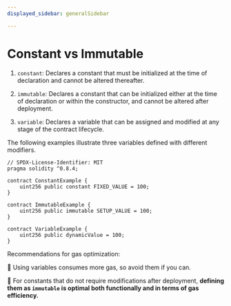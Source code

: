 ```yaml
---
displayed_sidebar: generalSidebar

---
```



# Constant vs Immutable

1. `constant`: Declares a constant that must be initialized at the time of declaration and cannot be altered thereafter.

2. `immutable`: Declares a constant that can be initialized either at the time of declaration or within the constructor, and cannot be altered after deployment.

3. `variable`: Declares a variable that can be assigned and modified at any stage of the contract lifecycle.

The following examples illustrate three variables defined with different modifiers.

```solidity
// SPDX-License-Identifier: MIT
pragma solidity ^0.8.4;

contract ConstantExample {
    uint256 public constant FIXED_VALUE = 100;
}

contract ImmutableExample {
    uint256 public immutable SETUP_VALUE = 100;
}

contract VariableExample {
    uint256 public dynamicValue = 100;
}
```

Recommendations for gas optimization:

🌟 Using variables consumes more gas, so avoid them if you can.

🌟 For constants that do not require modifications after deployment, **defining them as `immutable` is optimal both functionally and in terms of gas efficiency.**

